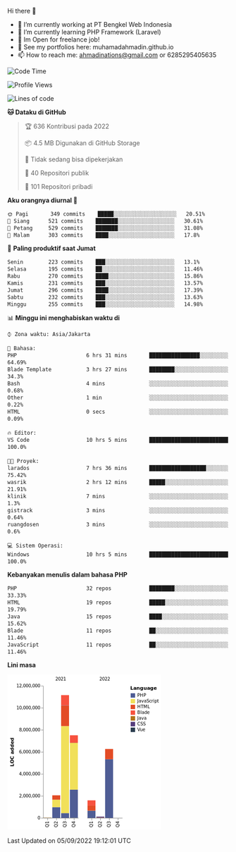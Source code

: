 Hi there 👋

- 🔭 I’m currently working at PT Bengkel Web Indonesia
- 🌱 I’m currently learning PHP Framework (Laravel)
- 📂 Im Open for freelance job!
- 🧷 See my portfolios here: muhamadahmadin.github.io
- 📫 How to reach me: ahmadinations@gmail.com or 6285295405635


<!--START_SECTION:waka-->
![Code Time](http://img.shields.io/badge/Code%20Time-1%2C140%20hrs%2049%20mins-blue)

![Profile Views](http://img.shields.io/badge/Profil%20dilihat-0-blue)

![Lines of code](https://img.shields.io/badge/Sejak%20Hello%20World%20aku%20telah%20menulis-29%20Million%20baris%20kode-blue)

**🐱 Dataku di GitHub** 

> 🏆 636 Kontribusi pada 2022
 > 
> 📦 4.5 MB Digunakan di GitHub Storage 
 > 
> 🚫 Tidak sedang bisa dipekerjakan
 > 
> 📜 40 Repositori publik 
 > 
> 🔑 101 Repositori pribadi  
 > 
**Aku orangnya diurnal 🐤** 

```text
🌞 Pagi       349 commits    █████░░░░░░░░░░░░░░░░░░░░   20.51% 
🌆 Siang      521 commits    ███████░░░░░░░░░░░░░░░░░░   30.61% 
🌃 Petang     529 commits    ███████░░░░░░░░░░░░░░░░░░   31.08% 
🌙 Malam      303 commits    ████░░░░░░░░░░░░░░░░░░░░░   17.8%

```
📅 **Paling produktif saat Jumat** 

```text
Senin        223 commits    ███░░░░░░░░░░░░░░░░░░░░░░   13.1% 
Selasa       195 commits    ██░░░░░░░░░░░░░░░░░░░░░░░   11.46% 
Rabu         270 commits    ████░░░░░░░░░░░░░░░░░░░░░   15.86% 
Kamis        231 commits    ███░░░░░░░░░░░░░░░░░░░░░░   13.57% 
Jumat        296 commits    ████░░░░░░░░░░░░░░░░░░░░░   17.39% 
Sabtu        232 commits    ███░░░░░░░░░░░░░░░░░░░░░░   13.63% 
Minggu       255 commits    ███░░░░░░░░░░░░░░░░░░░░░░   14.98%

```


📊 **Minggu ini menghabiskan waktu di** 

```text
⌚︎ Zona waktu: Asia/Jakarta

💬 Bahasa: 
PHP                      6 hrs 31 mins       ████████████████░░░░░░░░░   64.69% 
Blade Template           3 hrs 27 mins       ████████░░░░░░░░░░░░░░░░░   34.3% 
Bash                     4 mins              ░░░░░░░░░░░░░░░░░░░░░░░░░   0.68% 
Other                    1 min               ░░░░░░░░░░░░░░░░░░░░░░░░░   0.22% 
HTML                     0 secs              ░░░░░░░░░░░░░░░░░░░░░░░░░   0.09%

🔥 Editor: 
VS Code                  10 hrs 5 mins       █████████████████████████   100.0%

🐱‍💻 Proyek: 
larados                  7 hrs 36 mins       ██████████████████░░░░░░░   75.42% 
wasrik                   2 hrs 12 mins       █████░░░░░░░░░░░░░░░░░░░░   21.91% 
klinik                   7 mins              ░░░░░░░░░░░░░░░░░░░░░░░░░   1.3% 
gistrack                 3 mins              ░░░░░░░░░░░░░░░░░░░░░░░░░   0.64% 
ruangdosen               3 mins              ░░░░░░░░░░░░░░░░░░░░░░░░░   0.6%

💻 Sistem Operasi: 
Windows                  10 hrs 5 mins       █████████████████████████   100.0%

```

**Kebanyakan menulis dalam bahasa PHP** 

```text
PHP                      32 repos            ████████░░░░░░░░░░░░░░░░░   33.33% 
HTML                     19 repos            █████░░░░░░░░░░░░░░░░░░░░   19.79% 
Java                     15 repos            ████░░░░░░░░░░░░░░░░░░░░░   15.62% 
Blade                    11 repos            ██░░░░░░░░░░░░░░░░░░░░░░░   11.46% 
JavaScript               11 repos            ██░░░░░░░░░░░░░░░░░░░░░░░   11.46%

```


**Lini masa**

![Chart not found](https://raw.githubusercontent.com/MuhamadAhmadin/MuhamadAhmadin/master/charts/bar_graph.png) 


 Last Updated on 05/09/2022 19:12:01 UTC
<!--END_SECTION:waka-->
